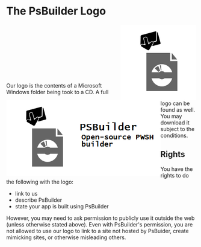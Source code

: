 # The PsBuilder Logo
<img src="./97984807.png" align="right"></img>
<img src="./full-logo.png" align="left"></img>
<br />
<br />
<br />
<br />
<br />
<br />
<br />
<br />
<br />
Our logo is the contents of a Microsoft Windows folder being took to a CD. A full logo can be found as well. You may download it subject to the conditions.



## Rights
You have the rights to do the following with the logo:
* link to us
* describe PsBuilder
* state your app is built using PsBuilder

However, you may need to ask permission to publicly use it outside the web (unless otherwise stated above).
Even with PsBuilder's permission, you are not allowed to use our logo to link to a site not hosted by PsBuider,
create mimicking sites, or otherwise misleading others.

